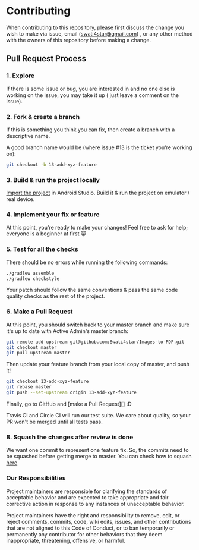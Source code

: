 # Contributing

When contributing to this repository, please first discuss the change you wish to
make via issue, email (swati4star@gmail.com) , or any other method with the owners
of this repository before making a change.

## Pull Request Process

### 1. Explore

If there is some issue or bug, you are interested in and no one else is working
on the issue, you may take it up ( just leave a comment on the issue).

### 2. Fork & create a branch

If this is something you think you can fix, then create a branch with a
descriptive name.

A good branch name would be (where issue #13 is the ticket you're working on):

```sh
git checkout -b 13-add-xyz-feature
```

### 3. Build & run the project locally

[Import the project](https://developer.android.com/studio/projects/create-project.html#ImportAProject)
in Android Studio.
Build it & run the project on emulator / real device.

### 4. Implement your fix or feature

At this point, you're ready to make your changes! Feel free to ask for help;
everyone is a beginner at first :smile_cat:

### 5. Test for all the checks

There should be no errors while running the following commands:

```sh
./gradlew assemble
./gradlew checkstyle
```

Your patch should follow the same conventions & pass the same code quality
checks as the rest of the project.

### 6. Make a Pull Request

At this point, you should switch back to your master branch and make sure it's
up to date with Active Admin's master branch:

```sh
git remote add upstream git@github.com:Swati4star/Images-to-PDF.git
git checkout master
git pull upstream master
```

Then update your feature branch from your local copy of master, and push it!

```sh
git checkout 13-add-xyz-feature
git rebase master
git push --set-upstream origin 13-add-xyz-feature
```

Finally, go to GitHub and [make a Pull Request][] :D

Travis CI and Circle CI will run our test suite. We care about quality, so
your PR won't be merged until all tests pass.

### 8. Squash the changes after review is done

We want one commit to represent one feature fix. So, the commits need to
be squashed before getting merge to master. You can check how to
squash [here](https://github.com/todotxt/todo.txt-android/wiki/Squash-All-Commits-Related-to-a-Single-Issue-into-a-Single-Commit)

### Our Responsibilities

Project maintainers are responsible for clarifying the standards of acceptable
behavior and are expected to take appropriate and fair corrective action in
response to any instances of unacceptable behavior.

Project maintainers have the right and responsibility to remove, edit, or
reject comments, commits, code, wiki edits, issues, and other contributions
that are not aligned to this Code of Conduct, or to ban temporarily or
permanently any contributor for other behaviors that they deem inappropriate,
threatening, offensive, or harmful.
